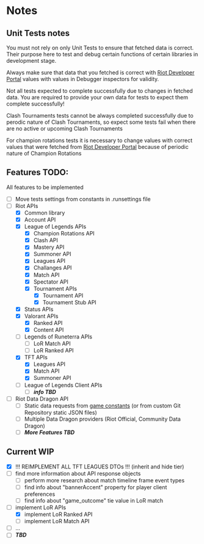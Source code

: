 # Notes
## Unit Tests notes
You must not rely on only Unit Tests to ensure that fetched data is correct. 
Their purpose here to test and debug certain functions of certain libraries in development stage.

Always make sure that data that you fetched is correct with [Riot Developer Portal](https://developer.riotgames.com/apis) values
with values in Debugger inspectors for validity.

Not all tests expected to complete successfully due to changes in fetched data. 
You are required to provide your own data for tests to expect them complete successfully!

Clash Tournaments tests cannot be always completed successfully due to perodic nature of Clash Tournaments,
so expect some tests fail when there are no active or upcoming Clash Tournaments

For champion rotations tests it is necessary to change values with correct values that were fetched from [Riot Developer Portal](https://developer.riotgames.com/apis)
because of periodic nature of Champion Rotations

## Features TODO:
All features to be implemented

- [ ] Move tests settings from constants in .runsettings file
- [ ] Riot APIs
	- [x] Common library
	- [x] Account API
	- [x] League of Legends APIs
		- [x] Champion Rotations API
		- [x] Clash API
		- [x] Mastery API
		- [x] Summoner API
		- [x] Leagues API
		- [x] Challanges API
		- [x] Match API
		- [x] Spectator API
		- [x] Tournament APIs
			- [x] Tournament API
			- [x] Tournament Stub API
	- [x] Status APIs
	- [x] Valorant APIs
    	- [x] Ranked API
    	- [x] Content API
	- [ ] Legends of Runeterra APIs
    	- [ ] LoR Match API
    	- [ ] LoR Ranked API
	- [x] TFT APIs
    	- [x] Leagues API
		- [x] Match API
		- [x] Summoner API
	- [ ] League of Legends Client APIs
    	- [ ] ***info TBD***
- [ ] Riot Data Dragon API
	- [ ] Static data requests from [game constants](https://developer.riotgames.com/docs/lol#general_game-constants) (or from custom Git Repository static JSON files)
    - [ ] Multiple Data Dragon providers (Riot Official, Community Data Dragon)
	- [ ] ***More Features TBD***

## Current WIP
- [x] !!! REIMPLEMENT ALL TFT LEAGUES DTOs !!! (inherit and hide tier)
- [ ] find more information about API response objects
    - [ ] perform more research about match timeline frame event types
    - [ ] find info about "bannerAccent" property for player client preferences
	- [ ] find info about "game_outcome" tie value in LoR match
- [ ] implement LoR APIs
    - [x] implement LoR Ranked API
    - [ ] implement LoR Match API
- [ ] ...
- [ ] ***TBD***